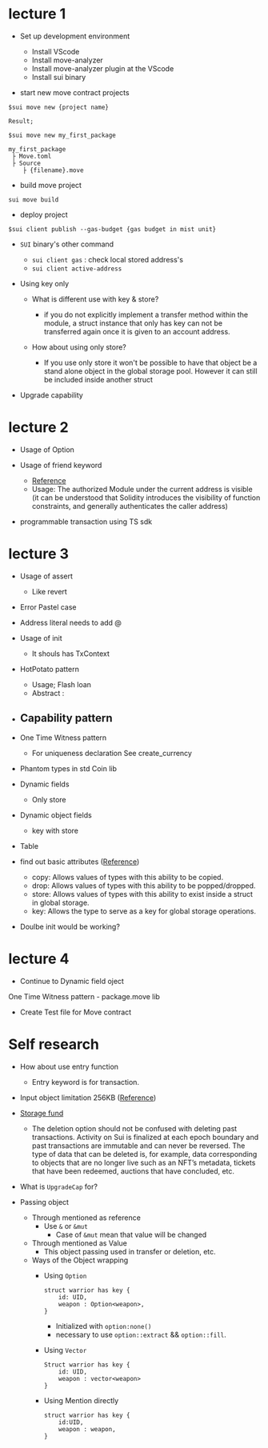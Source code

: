 # lecture 1

- Set up development environment
   - Install VScode
   - Install move-analyzer
   - Install move-analyzer plugin at the VScode
   - Install sui binary

- start new move contract projects

```
$sui move new {project name}
```

```
Result; 

$sui move new my_first_package

my_first_package
 ├ Move.toml
 ├ Source
    ├ {filename}.move 
```

- build move project

```
sui move build
```

- deploy project

```
$sui client publish --gas-budget {gas budget in mist unit}
```

- `SUI` binary's other command
    - `sui client gas` : check local stored address's 
    - `sui client active-address`


- Using key only
    - What is different use with key & store?
        -  if you do not explicitly implement a transfer method within the module, a struct instance that only has key can not be transferred again once it is given to an account address. 
   
    - How about using only store?
        - If you use only store it won't be possible to have that object be a stand alone object in the global storage pool. However it can still be included inside another struct
- Upgrade capability

# lecture 2 

- Usage of Option

- Usage of friend keyword
    - [Reference](https://diem.github.io/move/friends.html)
    - Usage:  The authorized Module under the current address is visible (it can be understood that Solidity introduces the visibility of function constraints, and generally authenticates the caller address)



- programmable transaction using TS sdk




# lecture 3

- Usage of assert 
    - Like revert

- Error Pastel case

- Address literal needs to add @

- Usage of init
    - It shouls has TxContext

- HotPotato pattern
    - Usage; Flash loan
    - Abstract : 

- Capability pattern
    - 

- One Time Witness pattern
    - For uniqueness declaration
        See create_currency

- Phantom types in std Coin lib

- Dynamic fields
    - Only store
- Dynamic object fields
    - key with store

- Table

- find out basic attributes ([Reference](https://move-language.github.io/move/abilities.html))
    - copy: Allows values of types with this ability to be copied.
    - drop: Allows values of types with this ability to be popped/dropped.
    - store: Allows values of types with this ability to exist inside a struct in global storage.
    - key: Allows the type to serve as a key for global storage operations.

- Doulbe init would be working?



# lecture 4

- Continue to Dynamic field oject

One Time Witness pattern
    - package.move lib


- Create Test file for Move contract


# Self research

- How about use entry function
  - Entry keyword is for transaction. 

- Input object limitation
 256KB ([Reference](https://mysten-labs.slack.com/archives/C04FTNEMMFX/p1676333052221769?thread_ts=1676332278.472739&cid=C04FTNEMMFX))

- [Storage fund](https://docs.sui.io/learn/tokenomics/storage-fund)
  - The deletion option should not be confused with deleting past transactions. Activity on Sui is finalized at each epoch boundary and past transactions are immutable and can never be reversed. The type of data that can be deleted is, for example, data corresponding to objects that are no longer live such as an NFT’s metadata, tickets that have been redeemed, auctions that have concluded, etc.

- What is `UpgradeCap` for?

- Passing object
  - Through mentioned as reference
    - Use `&` or `&mut`
      - Case of `&mut` mean that value will be changed
  - Through mentioned as Value
    - This object passing used in transfer or deletion, etc. 
  - Ways of the Object wrapping
    - Using `Option`
        ```
        struct warrior has key {
            id: UID,
            weapon : Option<weapon>,
        }
        ```
        - Initialized with `option:none()`
        - necessary to use `option::extract` && `option::fill`. 
    
    - Using `Vector`
        ```
        Struct warrior has key {
            id: UID, 
            weapon : vector<weapon>
        }
        ```
    - Using Mention directly
        ```
        struct warrior has key {
            id:UID,
            weapon : weapon,
        }
        ```